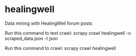 healingwell
===========

Data mining with HealingWell forum posts

Run this command to test crawl:
    scrapy crawl healingwell -o scraped_data.json -t json

Run this command to crawl:
    scrapy crawl healingwell
